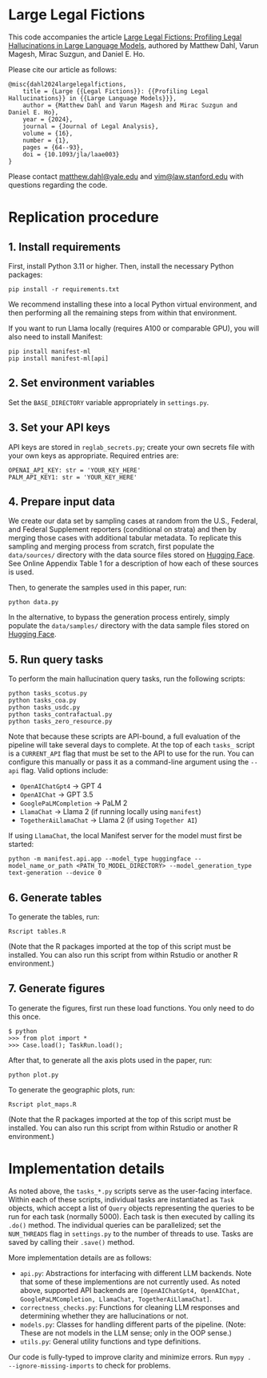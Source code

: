 # Large Legal Fictions

This code accompanies the article [Large Legal Fictions: Profiling Legal Hallucinations in Large Language Models](https://doi.org/10.1093/jla/laae003), authored by Matthew Dahl, Varun Magesh, Mirac Suzgun, and Daniel E. Ho.

Please cite our article as follows:

```
@misc{dahl2024largelegalfictions,
    title = {Large {{Legal Fictions}}: {{Profiling Legal Hallucinations}} in {{Large Language Models}}},
    author = {Matthew Dahl and Varun Magesh and Mirac Suzgun and Daniel E. Ho},
    year = {2024},
    journal = {Journal of Legal Analysis},
    volume = {16},
    number = {1},
    pages = {64--93},
    doi = {10.1093/jla/laae003}
}
```

Please contact matthew.dahl@yale.edu and vim@law.stanford.edu with questions regarding the code.

# Replication procedure

## 1. Install requirements

First, install Python 3.11 or higher. Then, install the necessary Python packages:

```
pip install -r requirements.txt
```

We recommend installing these into a local Python virtual environment, and then performing all the remaining steps from within that environment.

If you want to run Llama locally (requires A100 or comparable GPU), you will also need to install Manifest:

```
pip install manifest-ml
pip install manifest-ml[api]
```

## 2. Set environment variables

Set the `BASE_DIRECTORY` variable appropriately in `settings.py`.

## 3. Set your API keys

API keys are stored in `reglab_secrets.py`; create your own secrets file with your own keys as appropriate. Required entries are:

```
OPENAI_API_KEY: str = 'YOUR_KEY_HERE'
PALM_API_KEY1: str = 'YOUR_KEY_HERE'
```

## 4. Prepare input data

We create our data set by sampling cases at random from the U.S., Federal, and Federal Supplement reporters (conditional on strata) and then by merging those cases with additional tabular metadata. To replicate this sampling and merging process from scratch, first populate the `data/sources/` directory with the data source files stored on [Hugging Face](https://huggingface.co/datasets/reglab/legal_hallucinations_paper_data/tree/main/sources). See Online Appendix Table 1 for a description of how each of these sources is used.

Then, to generate the samples used in this paper, run:

```
python data.py
```

In the alternative, to bypass the generation process entirely, simply populate the `data/samples/` directory with the data sample files stored on [Hugging Face](https://huggingface.co/datasets/reglab/legal_hallucinations_paper_data/tree/main/samples).

## 5. Run query tasks

To perform the main hallucination query tasks, run the following scripts:

```
python tasks_scotus.py
python tasks_coa.py
python tasks_usdc.py
python tasks_contrafactual.py
python tasks_zero_resource.py
```

Note that because these scripts are API-bound, a full evaluation of the pipeline will take several days to complete. At the top of each `tasks_` script is a `CURRENT_API` flag that must be set to the API to use for the run. You can configure this manually or pass it as a command-line argument using the `--api` flag. Valid options include:

- `OpenAIChatGpt4` -> GPT 4
- `OpenAIChat` -> GPT 3.5
- `GooglePaLMCompletion` -> PaLM 2
- `LlamaChat` -> Llama 2 (if running locally using `manifest`)
- `TogetherAiLlamaChat` -> Llama 2 (if using `Together AI`)

If using `LlamaChat`, the local Manifest server for the model must first be started:

```
python -m manifest.api.app --model_type huggingface --model_name_or_path <PATH_TO_MODEL_DIRECTORY> --model_generation_type text-generation --device 0
```

## 6. Generate tables

To generate the tables, run:

```
Rscript tables.R
```

(Note that the R packages imported at the top of this script must be installed. You can also run this script from within Rstudio or another R environment.)


## 7. Generate figures

To generate the figures, first run these load functions. You only need to do this once.

```
$ python
>>> from plot import *
>>> Case.load(); TaskRun.load();
```

After that, to generate all the axis plots used in the paper, run:

```
python plot.py
```

To generate the geographic plots, run:

```
Rscript plot_maps.R
```

(Note that the R packages imported at the top of this script must be installed. You can also run this script from within Rstudio or another R environment.)

# Implementation details

As noted above, the `tasks_*.py` scripts serve as the user-facing interface. Within each of these scripts, individual tasks are instantiated as `Task` objects, which accept a list of `Query` objects representing the queries to be run for each task (normally 5000). Each task is then executed by calling its `.do()` method. The individual queries can be parallelized; set the `NUM_THREADS` flag in `settings.py` to the number of threads to use. Tasks are saved by calling their `.save()` method.

More implementation details are as follows:

- `api.py`: Abstractions for interfacing with different LLM backends. Note that some of these implementions are not currently used. As noted above, supported API backends are `[OpenAIChatGpt4, OpenAIChat, GooglePaLMCompletion, LlamaChat, TogetherAiLlamaChat]`.
- `correctness_checks.py`: Functions for cleaning LLM responses and determining whether they are hallucinations or not.
- `models.py`: Classes for handling different parts of the pipeline. (Note: These are not models in the LLM sense; only in the OOP sense.)
- `utils.py`: General utility functions and type definitions.

Our code is fully-typed to improve clarity and minimize errors. Run `mypy .  --ignore-missing-imports` to check for problems.
